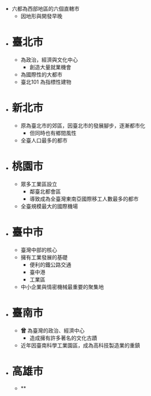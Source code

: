 - 六都為西部地區的六個直轄市
	- 因地形與開發早晚
- # 臺北市
	- 為政治，經濟與文化中心
		- 創造大量就業機會
	- 為國際性的大都市
	- 臺北101 為指標性建物
- # 新北市
	- 原為臺北市的郊區，因臺北市的發展腳步，逐漸都市化
		- 但同時也有鄉間風性
	- 全臺人口最多的都市
- # 桃園市
	- 眾多工業區設立
		- 鄰臺北都會區
		- 導致成為全臺灣東南亞國際移工人數最多的都市
	- 全臺規模最大的國際機場
- # 臺中市
	- 臺灣中部的核心
	- 擁有工業發展的基礎
		- 便利的鐵公路交通
		- 臺中港
		- 工業區
	- 中小企業與情密機械最重要的聚集地
- # 臺南市
	- **曾** 為臺灣的政治、經濟中心
		- 造成擁有許多著名的文化古蹟
	- 近年因臺南科學工業園區，成為高科技製造業的重鎮
- # 高雄市
	- **